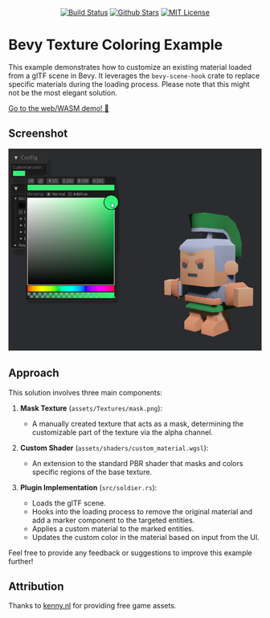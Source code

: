 <p align="center">
<a href="https://github.com/brookman/bevy-texture-coloring-example/actions"><img src="https://github.com/brookman/bevy-texture-coloring-example/actions/workflows/rust.yml/badge.svg" alt="Build Status"></a>
<a href="https://github.com/brookman/bevy-texture-coloring-example"><img src="https://img.shields.io/github/stars/brookman/bevy-texture-coloring-example.svg?style=flat&logo=github&colorB=deeppink&label=stars" alt="Github Stars"></a>
<a href="https://opensource.org/licenses/MIT"><img src="https://img.shields.io/badge/license-MIT-purple.svg" alt="MIT License"></a>
</p>

# Bevy Texture Coloring Example

This example demonstrates how to customize an existing material loaded from a glTF scene in Bevy. It leverages the `bevy-scene-hook` crate to replace specific materials during the loading process. Please note that this might not be the most elegant solution.

[Go to the web/WASM demo! 🚀](https://brookman.github.io/bevy-texture-coloring-example/)

## Screenshot

![Screenshot](docs/screenshot.png)

## Approach

This solution involves three main components:

1. **Mask Texture** (`assets/Textures/mask.png`):
   - A manually created texture that acts as a mask, determining the customizable part of the texture via the alpha channel.

2. **Custom Shader** (`assets/shaders/custom_material.wgsl`):
   - An extension to the standard PBR shader that masks and colors specific regions of the base texture.

3. **Plugin Implementation** (`src/soldier.rs`):
   - Loads the glTF scene.
   - Hooks into the loading process to remove the original material and add a marker component to the targeted entities.
   - Applies a custom material to the marked entities.
   - Updates the custom color in the material based on input from the UI.

Feel free to provide any feedback or suggestions to improve this example further!

## Attribution
Thanks to [kenny.nl](https://kenney.nl/assets/mini-arena) for providing free game assets.
